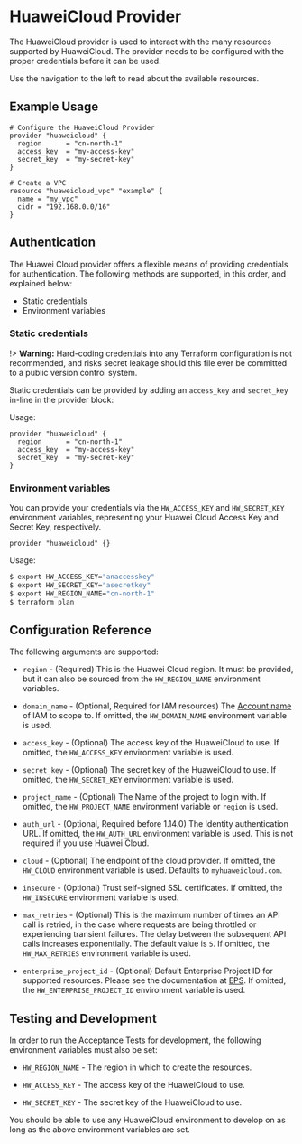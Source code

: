 # HuaweiCloud Provider

The HuaweiCloud provider is used to interact with the many resources
supported by HuaweiCloud. The provider needs to be configured with
the proper credentials before it can be used.

Use the navigation to the left to read about the available resources.

## Example Usage

```hcl
# Configure the HuaweiCloud Provider
provider "huaweicloud" {
  region      = "cn-north-1"
  access_key  = "my-access-key"
  secret_key  = "my-secret-key"
}

# Create a VPC
resource "huaweicloud_vpc" "example" {
  name = "my_vpc"
  cidr = "192.168.0.0/16"
}
```

## Authentication

The Huawei Cloud provider offers a flexible means of providing credentials for
authentication. The following methods are supported, in this order, and
explained below:

- Static credentials
- Environment variables

### Static credentials ###

!> **Warning:** Hard-coding credentials into any Terraform configuration is not
recommended, and risks secret leakage should this file ever be committed to a
public version control system.

Static credentials can be provided by adding an `access_key` and `secret_key`
in-line in the provider block:

Usage:

```hcl
provider "huaweicloud" {
  region      = "cn-north-1"
  access_key  = "my-access-key"
  secret_key  = "my-secret-key"
}
```

### Environment variables

You can provide your credentials via the `HW_ACCESS_KEY` and
`HW_SECRET_KEY` environment variables, representing your Huawei
Cloud Access Key and Secret Key, respectively.

```hcl
provider "huaweicloud" {}
```

Usage:

```sh
$ export HW_ACCESS_KEY="anaccesskey"
$ export HW_SECRET_KEY="asecretkey"
$ export HW_REGION_NAME="cn-north-1"
$ terraform plan
```

## Configuration Reference

The following arguments are supported:

* `region` - (Required) This is the Huawei Cloud region. It must be provided,
  but it can also be sourced from the `HW_REGION_NAME` environment variables.

* `domain_name` - (Optional, Required for IAM resources) The
  [Account name](https://support.huaweicloud.com/en-us/usermanual-iam/iam_01_0552.html)
  of IAM to scope to. If omitted, the `HW_DOMAIN_NAME` environment variable is used.

* `access_key` - (Optional) The access key of the HuaweiCloud to use.
  If omitted, the `HW_ACCESS_KEY` environment variable is used.

* `secret_key` - (Optional) The secret key of the HuaweiCloud to use.
  If omitted, the `HW_SECRET_KEY` environment variable is used.

* `project_name` - (Optional) The Name of the project to login with.
  If omitted, the `HW_PROJECT_NAME` environment variable or `region` is used.

* `auth_url` - (Optional, Required before 1.14.0) The Identity authentication URL. If omitted, the
  `HW_AUTH_URL` environment variable is used. This is not required if you use Huawei Cloud.

* `cloud` - (Optional) The endpoint of the cloud provider. If omitted, the
  `HW_CLOUD` environment variable is used. Defaults to `myhuaweicloud.com`.

* `insecure` - (Optional) Trust self-signed SSL certificates. If omitted, the
  `HW_INSECURE` environment variable is used.

* `max_retries` - (Optional) This is the maximum number of times an API
  call is retried, in the case where requests are being throttled or
  experiencing transient failures. The delay between the subsequent API
  calls increases exponentially. The default value is `5`.
  If omitted, the `HW_MAX_RETRIES` environment variable is used.

* `enterprise_project_id` - (Optional) Default Enterprise Project ID for supported resources.
  Please see the documentation at [EPS](https://registry.terraform.io/providers/huaweicloud/huaweicloud/latest/docs/data-sources/eps).
  If omitted, the `HW_ENTERPRISE_PROJECT_ID` environment variable is used.


## Testing and Development

In order to run the Acceptance Tests for development, the following environment
variables must also be set:

* `HW_REGION_NAME` - The region in which to create the resources.

* `HW_ACCESS_KEY` - The access key of the HuaweiCloud to use.

* `HW_SECRET_KEY` - The secret key of the HuaweiCloud to use.


You should be able to use any HuaweiCloud environment to develop on as long as the
above environment variables are set.
